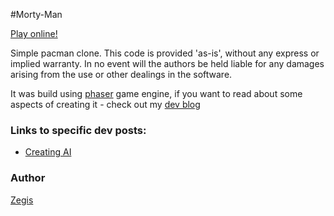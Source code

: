 #Morty-Man

[Play online!](http://zegis.github.io/MortyMan/)

Simple pacman clone. This code is provided 'as-is', without any express or implied warranty. In no event will the authors be held liable for any damages arising from the use or other dealings in the software.

It was build using [phaser](https://github.com/photonstorm/phaser) game engine, if you want to read about some aspects of creating it - check out my [dev blog](http://kofun.pl/tag/mortyman/)

### Links to specific dev posts:
* [Creating AI](http://kofun.pl/projects/illusion-of-intelligence-ai-for-pacman/)

### Author
[Zegis](http://kofun.pl/)
